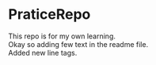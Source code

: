 # PraticeRepo
This repo is for my own learning.
<br>
Okay so adding few text in the readme file.
<br>
Added new line tags.
<br>